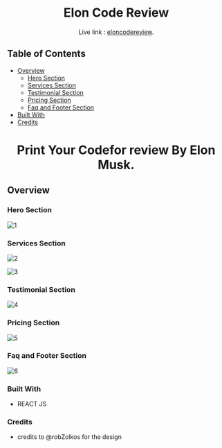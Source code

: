 
<!-- Please update value in the {}  -->

<h1 align="center">Elon Code Review</h1>

<div align="center">
   Live link : <a href="https://eloncodereview.netlify.app" target="https://eloncodereview.netlify.app" >eloncodereview</a>.
</div>


<!-- TABLE OF CONTENTS -->

## Table of Contents
- [Overview](#overview)
  - [Hero Section](#hero-section)
  - [Services Section](#hero-section)
  - [Testimonial Section](#testimonial-section)
  - [Pricing Section](#pricing-section)
  - [Faq and Footer Section](#faq-and-footer-section)
- [Built With](#built-with)
- [Credits](#credits)


<!-- OVERVIEW -->

<h1 align="center">Print Your Codefor review
By Elon Musk.
</h1>

<!-- OVERVIEW -->

## Overview

### Hero Section

![1](https://user-images.githubusercontent.com/106573961/205418048-c419a927-17d6-4a09-b8b9-b9e3ad0c58b2.png)

### Services Section

![2](https://user-images.githubusercontent.com/106573961/205418084-43666d38-2f2e-4b9f-ac10-c14f2c71fef4.png)

![3](https://user-images.githubusercontent.com/106573961/205418095-a3e38cec-e394-4f1b-8794-8b66e283e9cc.png)

###  Testimonial Section

![4](https://user-images.githubusercontent.com/106573961/205418106-7071462d-69b9-47dd-9a35-afd0c59c3491.png)

###  Pricing Section

![5](https://user-images.githubusercontent.com/106573961/205418114-1ce58785-994a-4512-9a4d-dfb5e2147fd9.png)

###  Faq and Footer Section

![6](https://user-images.githubusercontent.com/106573961/205418122-b5d55bc1-1307-4c38-bf8a-a44528832132.png)

### Built With

<!-- This section should list any major frameworks that you built your project using. Here are a few examples.-->

- REACT JS




### Credits

<!-- This section should list any major frameworks that you built your project using. Here are a few examples.-->

- credits to @robZolkos for the design


